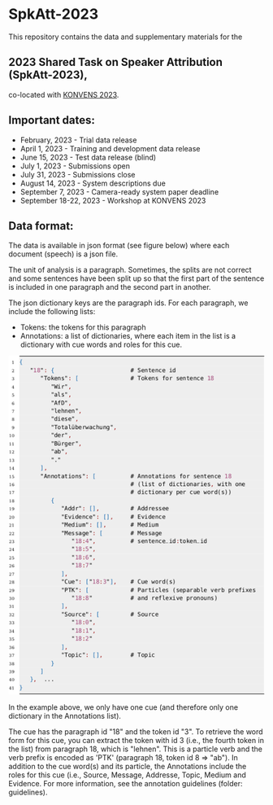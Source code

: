 # SpkAtt-2023

This repository contains the data and supplementary materials for the 

## 2023 Shared Task on Speaker Attribution (SpkAtt-2023),

co-located with [KONVENS 2023](https://www.thi.de/konvens-2023/).


## Important dates:

 * February, 2023 - Trial data release
 * April 1, 2023 - Training and development data release
 * June 15, 2023 - Test data release (blind)
 * July 1, 2023 - Submissions open
 * July 31, 2023 - Submissions close
 * August 14, 2023 - System descriptions due
 * September 7, 2023 - Camera-ready system paper deadline
 * September 18-22, 2023 - Workshop at KONVENS 2023


## Data format:

The data is available in json format (see figure below) where each document (speech) is a json file.

The unit of analysis is a paragraph. Sometimes, the splits are not correct and some sentences have 
been split up so that the first part of the sentence is included in one paragraph and the second part 
in another.

The json dictionary keys are the paragraph ids.
For each paragraph, we include the following lists:

  * Tokens: the tokens for this paragraph
  * Annotations: a list of dictionaries, where each item in the list is a dictionary with cue words and
    roles for this cue.


![alt text](img/json-format-task1.png "Data format task 1")

In the example above, we only have one cue (and therefore only one dictionary in the Annotations list).

The cue has the paragraph id "18" and the token id "3". To retrieve the word form for this cue, you can 
extract the token with id 3 (i.e., the fourth token in the list) from paragraph 18, which is "lehnen". 
This is a particle verb and the verb prefix is encoded as 'PTK' (paragraph 18, token id 8 => "ab").
In addition to the cue word(s) and its particle, the Annotations include the roles for this cue (i.e., 
Source, Message, Addresse, Topic, Medium and Evidence. For more information, see the annotation guidelines 
(folder: guidelines).



